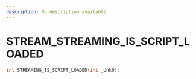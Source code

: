 ```yaml
---
description: No description available 
---
```


# STREAM\_STREAMING_IS_SCRIPT_LOADED

```cpp
int STREAMING_IS_SCRIPT_LOADED(int _Unk0);
```